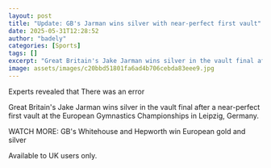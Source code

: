 ```yaml
---
layout: post
title: "Update: GB's Jarman wins silver with near-perfect first vault"
date: 2025-05-31T12:28:52
author: "badely"
categories: [Sports]
tags: []
excerpt: "Great Britain's Jake Jarman wins silver in the vault final after a near-perfect first vault at the European Gymnastics Championships in Leipzig."
image: assets/images/c20bbd51801fa6ad4b706cebda83eee9.jpg
---
```


Experts revealed that There was an error

Great Britain's Jake Jarman wins silver in the vault final after a near-perfect first vault at the European Gymnastics Championships in Leipzig, Germany.

WATCH MORE: GB's Whitehouse and Hepworth win European gold and silver

Available to UK users only.


